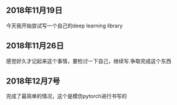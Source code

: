 ## 2018年11月19日

今天我开始尝试写一个自己的deep learning library

## 2018年11月26日
感觉好久才记起来这个事情，要检讨一下自己，继续写.争取完成这个东西

## 2018年12月7号
完成了最简单的情况，这个是模仿pytorch进行书写的
